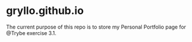 # gryllo.github.io

The current purpose of this repo is to store my Personal Portfolio page for @Trybe exercise 3.1.